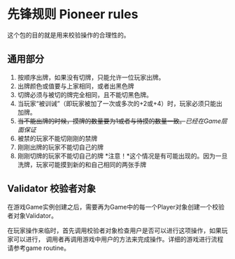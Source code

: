 # 先锋规则 Pioneer rules
这个包的目的就是用来校验操作的合理性的。
## 通用部分
1. 按顺序出牌，如果没有切牌，只能允许一位玩家出牌。
2. 出牌颜色或值要与上家相同，或者出黑色牌
3. 切牌必须与被切的牌完全相同，且不能切黑色牌。
4. 当玩家“被训诫”（即玩家被加了一次或多次的+2或+4）时，玩家必须只能出加牌。
4. ~~当不能出牌的时候，摸牌的数量要为1或者与待摸的数量一致。~~*已经在Game层面保证*
5. 被禁的玩家不能切刚刚的禁牌
6. 刚刚出牌的玩家不能切自己的牌
7. 刚刚切牌的玩家不能切自己的牌 *注意！*这个情况是有可能出现的。因为一旦洗牌，玩家可能摸到新的和自己相同的两张手牌
## Validator 校验者对象
在游戏Game实例创建之后，需要再为Game中的每一个Player对象创建一个校验者对象Validator。

在玩家操作来临时，首先调用校验者对象检查用户是否可以进行这项操作，如果玩家可以进行，
调用者再调用游戏中用户的方法来完成操作。详细的游戏进行流程请参考game routine。